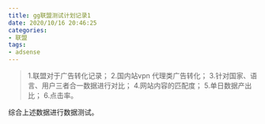 ```yaml
---
title: gg联盟测试计划记录1
date: 2020/10/16 20:46:25
categories: 
- 联盟
tags:
- adsense
---
```




 >1.联盟对于广告转化记录；
 >2.国内站vpn 代理类广告转化；
 >3.针对国家、语言、用户三者合一数据进行对比；
 >4.网站内容的匹配度；
 >5.单日数据产出比；
 >6.点击率。

综合上述数据进行数据测试。
